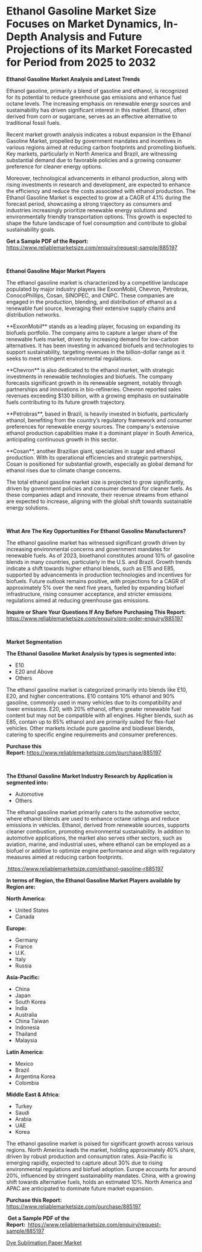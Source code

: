 <p><h1>Ethanol Gasoline Market Size Focuses on Market Dynamics, In-Depth Analysis and Future Projections of its Market Forecasted for Period from 2025 to 2032</h1></p><p><strong>Ethanol Gasoline Market Analysis and Latest Trends</strong></p>
<p><p>Ethanol gasoline, primarily a blend of gasoline and ethanol, is recognized for its potential to reduce greenhouse gas emissions and enhance fuel octane levels. The increasing emphasis on renewable energy sources and sustainability has driven significant interest in this market. Ethanol, often derived from corn or sugarcane, serves as an effective alternative to traditional fossil fuels.</p><p>Recent market growth analysis indicates a robust expansion in the Ethanol Gasoline Market, propelled by government mandates and incentives in various regions aimed at reducing carbon footprints and promoting biofuels. Key markets, particularly in North America and Brazil, are witnessing substantial demand due to favorable policies and a growing consumer preference for cleaner energy options.</p><p>Moreover, technological advancements in ethanol production, along with rising investments in research and development, are expected to enhance the efficiency and reduce the costs associated with ethanol production. The Ethanol Gasoline Market is expected to grow at a CAGR of 4.1% during the forecast period, showcasing a strong trajectory as consumers and industries increasingly prioritize renewable energy solutions and environmentally friendly transportation options. This growth is expected to shape the future landscape of fuel consumption and contribute to global sustainability goals.</p></p>
<p><strong>Get a Sample PDF of the Report:&nbsp;</strong> <a href="https://www.reliablemarketsize.com/enquiry/request-sample/885197?utm_campaign=2393&utm_medium=2&utm_source=Github&utm_content=ia&utm_term=02042025&utm_id=ethanol-gasoline">https://www.reliablemarketsize.com/enquiry/request-sample/885197</a></p>
<p>&nbsp;</p>
<p><strong>Ethanol Gasoline Major Market Players</strong></p>
<p><p>The ethanol gasoline market is characterized by a competitive landscape populated by major industry players like ExxonMobil, Chevron, Petrobras, ConocoPhillips, Cosan, SINOPEC, and CNPC. These companies are engaged in the production, blending, and distribution of ethanol as a renewable fuel source, leveraging their extensive supply chains and distribution networks.</p><p>**ExxonMobil** stands as a leading player, focusing on expanding its biofuels portfolio. The company aims to capture a larger share of the renewable fuels market, driven by increasing demand for low-carbon alternatives. It has been investing in advanced biofuels and technologies to support sustainability, targeting revenues in the billion-dollar range as it seeks to meet stringent environmental regulations.</p><p>**Chevron** is also dedicated to the ethanol market, with strategic investments in renewable technologies and biofuels. The company forecasts significant growth in its renewable segment, notably through partnerships and innovations in bio-refineries. Chevron reported sales revenues exceeding $130 billion, with a growing emphasis on sustainable fuels contributing to its future growth trajectory.</p><p>**Petrobras**, based in Brazil, is heavily invested in biofuels, particularly ethanol, benefiting from the country’s regulatory framework and consumer preferences for renewable energy sources. The company's extensive ethanol production capabilities make it a dominant player in South America, anticipating continuous growth in this sector.</p><p>**Cosan**, another Brazilian giant, specializes in sugar and ethanol production. With its operational efficiencies and strategic partnerships, Cosan is positioned for substantial growth, especially as global demand for ethanol rises due to climate change concerns.</p><p>The total ethanol gasoline market size is projected to grow significantly, driven by government policies and consumer demand for cleaner fuels. As these companies adapt and innovate, their revenue streams from ethanol are expected to increase, aligning with the global shift towards sustainable energy solutions.</p></p>
<p>&nbsp;</p>
<p><strong>What Are The Key Opportunities For Ethanol Gasoline Manufacturers?</strong></p>
<p><p>The ethanol gasoline market has witnessed significant growth driven by increasing environmental concerns and government mandates for renewable fuels. As of 2023, bioethanol constitutes around 10% of gasoline blends in many countries, particularly in the U.S. and Brazil. Growth trends indicate a shift towards higher ethanol blends, such as E15 and E85, supported by advancements in production technologies and incentives for biofuels. Future outlook remains positive, with projections for a CAGR of approximately 5% over the next five years, fueled by expanding biofuel infrastructure, rising consumer acceptance, and stricter emissions regulations aimed at reducing greenhouse gas emissions.</p></p>
<p><strong>Inquire or Share Your Questions If Any Before Purchasing This Report:</strong> <a href="https://www.reliablemarketsize.com/enquiry/pre-order-enquiry/885197?utm_campaign=2393&utm_medium=2&utm_source=Github&utm_content=ia&utm_term=02042025&utm_id=ethanol-gasoline">https://www.reliablemarketsize.com/enquiry/pre-order-enquiry/885197</a></p>
<p>&nbsp;</p>
<p><strong>Market Segmentation</strong></p>
<p><strong>The Ethanol Gasoline Market Analysis by types is segmented into:</strong></p>
<p><ul><li>E10</li><li>E20 and Above</li><li>Others</li></ul></p>
<p><p>The ethanol gasoline market is categorized primarily into blends like E10, E20, and higher concentrations. E10 contains 10% ethanol and 90% gasoline, commonly used in many vehicles due to its compatibility and lower emissions. E20, with 20% ethanol, offers greater renewable fuel content but may not be compatible with all engines. Higher blends, such as E85, contain up to 85% ethanol and are primarily suited for flex-fuel vehicles. Other markets include pure gasoline and biodiesel blends, catering to specific engine requirements and consumer preferences.</p></p>
<p><strong>Purchase this Report:&nbsp;</strong><a href="https://www.reliablemarketsize.com/purchase/885197?utm_campaign=2393&utm_medium=2&utm_source=Github&utm_content=ia&utm_term=02042025&utm_id=ethanol-gasoline">https://www.reliablemarketsize.com/purchase/885197</a></p>
<p>&nbsp;</p>
<p><strong>The Ethanol Gasoline Market Industry Research by Application is segmented into:</strong></p>
<p><ul><li>Automotive</li><li>Others</li></ul></p>
<p><p>The ethanol gasoline market primarily caters to the automotive sector, where ethanol blends are used to enhance octane ratings and reduce emissions in vehicles. Ethanol, derived from renewable sources, supports cleaner combustion, promoting environmental sustainability. In addition to automotive applications, the market also serves other sectors, such as aviation, marine, and industrial uses, where ethanol can be employed as a biofuel or additive to optimize engine performance and align with regulatory measures aimed at reducing carbon footprints.</p></p>
<p><a href="https://www.reliablemarketsize.com/ethanol-gasoline-r885197?utm_campaign=2393&utm_medium=2&utm_source=Github&utm_content=ia&utm_term=02042025&utm_id=ethanol-gasoline">&nbsp;https://www.reliablemarketsize.com/ethanol-gasoline-r885197</a></p>
<p><strong>In terms of Region, the Ethanol Gasoline Market Players available by Region are:</strong></p>
<p>
    <p> <strong> North America: </strong>
        <ul>
            <li>United States</li>
            <li>Canada</li>
        </ul>
        </p> 
    <p> <strong> Europe: </strong>
        <ul>
            <li>Germany</li>
            <li>France</li>
            <li>U.K.</li>
            <li>Italy</li>
            <li>Russia</li>
        </ul>
        </p> 
    <p> <strong> Asia-Pacific: </strong>
        <ul>
            <li>China</li>
            <li>Japan</li>
            <li>South Korea</li>
            <li>India</li>
            <li>Australia</li>
            <li>China Taiwan</li>
            <li>Indonesia</li>
            <li>Thailand</li>
            <li>Malaysia</li>
        </ul>
        </p> 
    <p> <strong> Latin America: </strong>
        <ul>
            <li>Mexico</li>
            <li>Brazil</li>
            <li>Argentina Korea</li>
            <li>Colombia</li>
        </ul>
        </p> 
    <p> <strong> Middle East & Africa: </strong>
        <ul>
            <li>Turkey</li>
            <li>Saudi</li>
            <li>Arabia</li>
            <li>UAE</li>
            <li>Korea</li>
        </ul>
    </p>
    </p>
<p><p>The ethanol gasoline market is poised for significant growth across various regions. North America leads the market, holding approximately 40% share, driven by robust production and consumption rates. Asia-Pacific is emerging rapidly, expected to capture about 30% due to rising environmental regulations and biofuel adoption. Europe accounts for around 20%, influenced by stringent sustainability mandates. China, with a growing shift towards alternative fuels, holds an estimated 10%. North America and APAC are anticipated to dominate future market expansion.</p></p>
<p><strong>Purchase this Report: </strong><a href="https://www.reliablemarketsize.com/purchase/885197?utm_campaign=2393&utm_medium=2&utm_source=Github&utm_content=ia&utm_term=02042025&utm_id=ethanol-gasoline">https://www.reliablemarketsize.com/purchase/885197</a></p>
<p>&nbsp;<strong>Get a Sample PDF of the Report:&nbsp;&nbsp;</strong><a href="https://www.reliablemarketsize.com/enquiry/request-sample/885197?utm_campaign=2393&utm_medium=2&utm_source=Github&utm_content=ia&utm_term=02042025&utm_id=ethanol-gasoline">https://www.reliablemarketsize.com/enquiry/request-sample/885197</a></p>
<p><strong></strong></p>
<p><p><a href="https://github.com/kbollin866/Market-Research-Report-List-1/blob/main/dye-sublimation-paper-market.md?utm_campaign=2393&utm_medium=2&utm_source=Github&utm_content=ia&utm_term=02042025&utm_id=ethanol-gasoline">Dye Sublimation Paper Market</a></p></p>